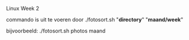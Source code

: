 Linux Week 2

commando is uit te voeren door ./fotosort.sh "**directory**" "**maand/week**"

bijvoorbeeld: ./fotosort.sh photos maand
